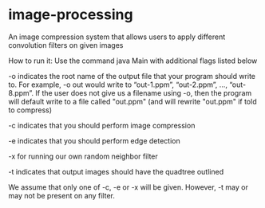 # image-processing
An image compression system that allows users to apply different convolution filters on given images

How to run it: Use the command java Main with additional flags listed below

-o <filename> indicates the root name of the output file that your program should write to. 
For example, -o out would write to “out-1.ppm”, “out-2.ppm”, …, “out-8.ppm”. If the user does not give us a filename using -o, then the program will default
write to a file called "out.ppm" (and will rewrite "out.ppm" if told to compress)
 
-c indicates that you should perform image compression

-e indicates that you should perform edge detection

-x for running our own random neighbor filter

-t indicates that output images should have the quadtree outlined

We assume that only one of -c, -e or -x will be given. However, -t may or may not be present on any filter. 
